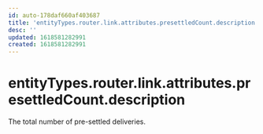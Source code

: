 ```yaml
---
id: auto-178daf660af403687
title: 'entityTypes.router.link.attributes.presettledCount.description'
desc: ''
updated: 1618581282991
created: 1618581282991
---
```

# entityTypes.router.link.attributes.presettledCount.description

The total number of pre-settled deliveries.